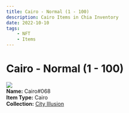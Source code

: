 ```yaml
---
title: Cairo - Normal (1 - 100)
description: Cairo Items in Chia Inventory
date: 2022-10-10
tags:
    - NFT
    - Items
---
```


# Cairo - Normal (1 - 100)
<div class="item_thumbnail">
<img loading="lazy" src="https://njjthm2fnuvchzmutifztc7jhh4cuv2hzgvrpk5yy3jqapim.arweave.net/a-lMzs0VtKiPllJoLmYvpOf_gqV0fJqxeruMbTAD0MM"><br/>
<div><strong>Name:</strong> Cairo#068</div>
<div><strong>Item Type:</strong> Cairo</div>
<div><strong>Collection:</strong> <a href="https://www.spacescan.io/xch/nft/collection/col1lend2dcn558km4wcwta4xnkfv3xpcmlp9kyt0m909emvfxechlyqdl5ndg">City Illusion</a></div>
</div>

